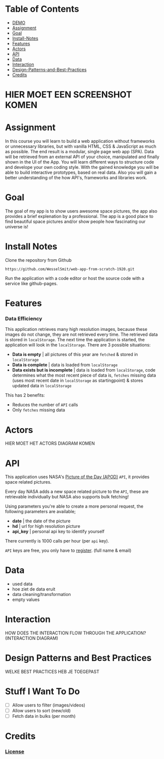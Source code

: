 # Table of Contents
* [DEMO](https://wesselsmit.github.io/web-app-from-scratch-1920/)
* [Assignment](#assignment)
* [Goal](#goal)
* [Install-Notes](#install-notes)
* [Features](#features)
* [Actors](#actors)
* [API](#api)
* [Data](#data)
* [Interaction](#interaction)
* [Design-Patterns-and-Best-Practices](#design-patterns-and-best-practices)
* [Credits](#credits)

# HIER MOET EEN SCREENSHOT KOMEN

# Assignment

In this course you will learn to build a web application without frameworks or unnecessary libraries, but with vanilla HTML, CSS & JavaScript as much as possible. The end result is a modular, single page web app (SPA). Data will be retrieved from an external API of your choice, manipulated and finally shown in the UI of the App. You will learn different ways to structure code and develope your own coding style. With the gained knowledge you will be able to build interactive prototypes, based on real data. Also you will gain a better understanding of the how API's, frameworks and libraries work.

# Goal 
The goal of my app is to show users awesome space pictures, the app also provides a brief explenation by a professional. The app is a good place to find beautiful space pictures and/or show people how fascinating our universe is! 

# Install Notes

Clone the repository from Github

`https://github.com/WesselSmit/web-app-from-scratch-1920.git`

Run the application with a code editor or host the source code with a service like github-pages.

# Features

### Data Efficiency

This application retrieves many high resolution images, because these images do not change, they are not retrieved every time. The retrieved data is stored in `localStorage`. The next time the application is started, the application will look in the `localStorage`. There are 3 possible situations:

- **Data is empty** | all pictures of this year are `fetched` & stored in `localStorage`
- **Data is complete** | data is loaded from `localStorage`
- **Data exists but is incomplete** | data is loaded from `localStorage`, code determines what the most recent piece of data is, `fetches` missing data (uses most recent date in `localStorage` as startingpoint) & stores updated data in `localStorage`

This has 2 benefits:
- Reduces the number of `API` calls
- Only `fetches` missing data 

# Actors
HIER MOET HET ACTORS DIAGRAM KOMEN

# API

This application uses NASA's [Picture of the Day (APOD)](https://api.nasa.gov/) `API`, it provides space related pictures.

Every day NASA adds a new space related picture to the `API`, these are retrievable individually but NASA also supports bulk fetching!

Using parameters you're able to create a more personal request, the following parameters are available;
* **date** | the date of the picture 
* **hd** | url for high resolution picture
* **api_key** | personal api key to identify yourself 

There currently is 1000 calls per hour (per `api` key).

`API` keys are free, you only have to [register](https://api.nasa.gov/). (full name & email)

# Data 
- used data
- hoe ziet de data eruit
- data cleaning/transformation
- empty values

# Interaction
HOW DOES THE INTERACTION FLOW THROUGH THE APPLICATION? (INTERACTION DIAGRAM)

# Design Patterns and Best Practices
WELKE BEST PRACTICES HEB JE TOEGEPAST

# Stuff I Want To Do
- [ ] Allow users to filter (images/videos)
- [ ] Allow users to sort (new/old)
- [ ] Fetch data in bulks (per month)

# Credits


### [License](https://github.com/WesselSmit/web-app-from-scratch-1920/blob/master/LICENSE)
